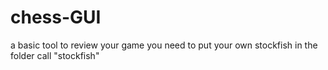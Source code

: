 # chess-GUI
a basic tool to review your game
you need to put your own stockfish in the folder call "stockfish"
